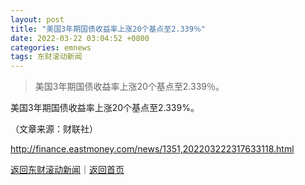 ```yaml
---
layout: post
title: "美国3年期国债收益率上涨20个基点至2.339％"
date: 2022-03-22 03:04:52 +0800
categories: emnews
tags: 东财滚动新闻
---
```

> 美国3年期国债收益率上涨20个基点至2.339％。

<p>美国3年期国债收益率上涨20个基点至2.339%。</p><p class="em_media">（文章来源：财联社）</p>

<http://finance.eastmoney.com/news/1351,202203222317633118.html>

[返回东财滚动新闻](//finews.withounder.com/emnews/)｜[返回首页](//finews.withounder.com/)